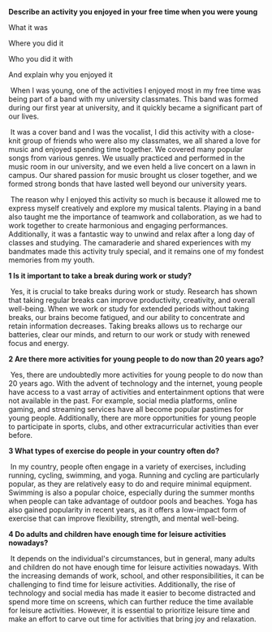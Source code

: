 **Describe an activity you enjoyed in your free time when you were young**

What it was

Where you did it

Who you did it with

And explain why you enjoyed it

​	When I was young, one of the activities I enjoyed most in my free time was being part of a band with my university classmates. This band was formed during our first year at university, and it quickly became a significant part of our lives.

​	It was a cover band and I was the vocalist, I did this activity with a close-knit group of friends who were also my classmates, we all shared a love for music and enjoyed spending time together. We covered many popular songs from various genres. We usually practiced and performed in the music room in our university, and we even held a live concert on a lawn in campus. Our shared passion for music brought us closer together, and we formed strong bonds that have lasted well beyond our university years.

​	   The reason why I enjoyed this activity so much is because it allowed me to express myself creatively and explore my musical talents. Playing in a band also taught me the importance of teamwork and collaboration, as we had to work together to create harmonious and engaging performances. Additionally, it was a fantastic way to unwind and relax after a long day of classes and studying. The camaraderie and shared experiences with my bandmates made this activity truly special, and it remains one of my fondest memories from my youth.

**1 Is it important to take a break during work or study?**

​	Yes, it is crucial to take breaks during work or study. Research has shown that taking regular breaks can improve productivity, creativity, and overall well-being. When we work or study for extended periods without taking breaks, our brains become fatigued, and our ability to concentrate and retain information decreases. Taking breaks allows us to recharge our batteries, clear our minds, and return to our work or study with renewed focus and energy.

**2 Are there more activities for young people to do now than 20 years ago?**

​	Yes, there are undoubtedly more activities for young people to do now than 20 years ago. With the advent of technology and the internet, young people have access to a vast array of activities and entertainment options that were not available in the past. For example, social media platforms, online gaming, and streaming services have all become popular pastimes for young people. Additionally, there are more opportunities for young people to participate in sports, clubs, and other extracurricular activities than ever before.

**3 What types of exercise do people in your country often do?**

​	In my country, people often engage in a variety of exercises, including running, cycling, swimming, and yoga. Running and cycling are particularly popular, as they are relatively easy to do and require minimal equipment. Swimming is also a popular choice, especially during the summer months when people can take advantage of outdoor pools and beaches. Yoga has also gained popularity in recent years, as it offers a low-impact form of exercise that can improve flexibility, strength, and mental well-being.

**4 Do adults and children have enough time for leisure activities nowadays?**

​	It depends on the individual's circumstances, but in general, many adults and children do not have enough time for leisure activities nowadays. With the increasing demands of work, school, and other responsibilities, it can be challenging to find time for leisure activities. Additionally, the rise of technology and social media has made it easier to become distracted and spend more time on screens, which can further reduce the time available for leisure activities. However, it is essential to prioritize leisure time and make an effort to carve out time for activities that bring joy and relaxation.
